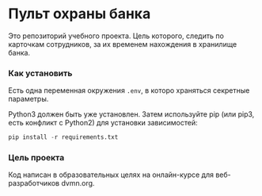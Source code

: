 # Пульт охраны банка
Это репозиторий учебного проекта. Цель которого, следить по карточкам сотрудников, за их временем нахождения в хранилище банка.


### Как установить
Есть одна переменная окружения `.env`, в которо храняться секретные параметры.

Python3 должен быть уже установлен. Затем используйте pip (или pip3, есть конфликт с Python2) для установки зависимостей:
```python
pip install -r requirements.txt
```

### Цель проекта
Код написан в образовательных целях на онлайн-курсе для веб-разработчиков dvmn.org.
